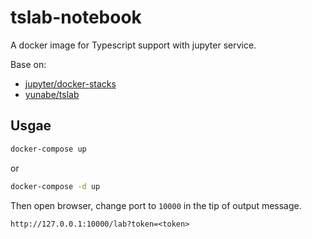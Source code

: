 # tslab-notebook

A docker image for Typescript support with jupyter service.

Base on:
- [jupyter/docker-stacks](https://github.com/jupyter/docker-stacks)
- [yunabe/tslab](https://github.com/yunabe/tslab)

## Usgae

```bash
docker-compose up
```

or

```bash
docker-compose -d up
```

Then open browser, change port to `10000` in the tip of output message.

```
http://127.0.0.1:10000/lab?token=<token>
```
